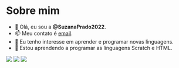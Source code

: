 # Sobre mim
- 👋 Olá, eu sou a **@SuzanaPrado2022**.
- 📫 Meu contato é [email](suzana.bochoski@escola.pr.gov.br).
- 👀 Eu tenho interesse em aprender e programar novas linguagens.
- 🌱 Estou aprendendo a programar as linguagens Scratch e HTML.

![](https://a11ybadges.com/badge?logo=scratch)
![](https://img.shields.io/badge/HTML-239120?style=for-the-badge&logo=html5&logoColor=white)
![](https://img.shields.io/badge/JavaScript-323330?style=for-the-badge&logo=javascript&logoColor=F7DF1E)
<!---
SuzanaPrado2022/SuzanaPrado2022 is a ✨ special ✨ repository because its `README.md` (this file) appears on your GitHub profile.
You can click the Preview link to take a look at your changes.
--->
